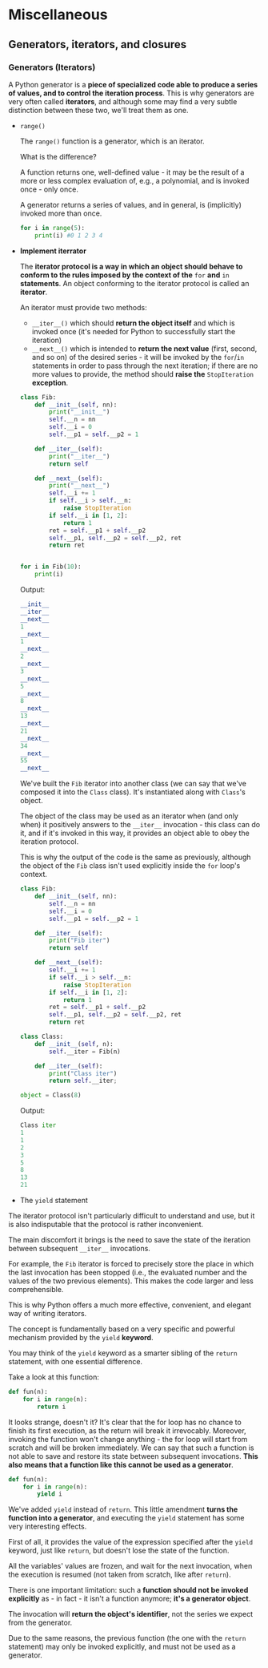 # Miscellaneous

## Generators, iterators, and closures

### Generators (Iterators)
A Python generator is a **piece of specialized code able to produce a series of values, and to control the iteration process**. This is why generators are very often called **iterators**, and although some may find a very subtle distinction between these two, we'll treat them as one.

- `range()`

    The `range()` function is a generator, which is an iterator.

    What is the difference?

    A function returns one, well-defined value - it may be the result of a more or less complex evaluation of, e.g., a polynomial, and is invoked once - only once.

    A generator returns a series of values, and in general, is (implicitly) invoked more than once.


    ```python
    for i in range(5):
        print(i) #0 1 2 3 4
    ```
- **Implement iterrator**

    The **iterator protocol is a way in which an object should behave to conform to the rules imposed by the context of the** `for` **and** `in` **statements**. An object conforming to the iterator protocol is called an **iterator**.

    An iterator must provide two methods:
    - `__iter__()` which should **return the object itself** and which is invoked once (it's needed for Python to successfully start the iteration)
    - `__next__()` which is intended to **return the next value** (first, second, and so on) of the desired series - it will be invoked by the `for`/`in` statements in order to pass through the next iteration; if there are no more values to provide, the method should **raise the** `StopIteration` **exception**.

    ```python
    class Fib:
        def __init__(self, nn):
            print("__init__")
            self.__n = nn
            self.__i = 0
            self.__p1 = self.__p2 = 1

        def __iter__(self):
            print("__iter__")
            return self

        def __next__(self):
            print("__next__")				
            self.__i += 1
            if self.__i > self.__n:
                raise StopIteration
            if self.__i in [1, 2]:
                return 1
            ret = self.__p1 + self.__p2
            self.__p1, self.__p2 = self.__p2, ret
            return ret


    for i in Fib(10):
        print(i)
    ```

    Output:
    ```python
    __init__
    __iter__
    __next__
    1
    __next__
    1
    __next__
    2
    __next__
    3
    __next__
    5
    __next__
    8
    __next__
    13
    __next__
    21
    __next__
    34
    __next__
    55
    __next__
    ```

    We've built the `Fib` iterator into another class (we can say that we've composed it into the `Class` class). It's instantiated along with `Class`'s object.

    The object of the class may be used as an iterator when (and only when) it positively answers to the `__iter__` invocation - this class can do it, and if it's invoked in this way, it provides an object able to obey the iteration protocol.

    This is why the output of the code is the same as previously, although the object of the `Fib` class isn't used explicitly inside the `for` loop's context.

    ```python
    class Fib:
        def __init__(self, nn):
            self.__n = nn
            self.__i = 0
            self.__p1 = self.__p2 = 1

        def __iter__(self):
            print("Fib iter")
            return self

        def __next__(self):
            self.__i += 1
            if self.__i > self.__n:
                raise StopIteration
            if self.__i in [1, 2]:
                return 1
            ret = self.__p1 + self.__p2
            self.__p1, self.__p2 = self.__p2, ret
            return ret

    class Class:
        def __init__(self, n):
            self.__iter = Fib(n)

        def __iter__(self):
            print("Class iter")
            return self.__iter;

    object = Class(8)
    ```
    Output:
    ```python
    Class iter
    1
    1
    2
    3
    5
    8
    13
    21
    ```


- The `yield` statement

The iterator protocol isn't particularly difficult to understand and use, but it is also indisputable that the protocol is rather inconvenient.

The main discomfort it brings is the need to save the state of the iteration between subsequent `__iter__` invocations.

For example, the `Fib` iterator is forced to precisely store the place in which the last invocation has been stopped (i.e., the evaluated number and the values of the two previous elements). This makes the code larger and less comprehensible.

This is why Python offers a much more effective, convenient, and elegant way of writing iterators.

The concept is fundamentally based on a very specific and powerful mechanism provided by the `yield` **keyword**.

You may think of the `yield` keyword as a smarter sibling of the `return` statement, with one essential difference.

Take a look at this function:

```python
def fun(n):
    for i in range(n):
        return i
```

It looks strange, doesn't it? It's clear that the for loop has no chance to finish its first execution, as the return will break it irrevocably.
Moreover, invoking the function won't change anything - the for loop will start from scratch and will be broken immediately.
We can say that such a function is not able to save and restore its state between subsequent invocations.
**This also means that a function like this cannot be used as a generator**.

```python
def fun(n):
    for i in range(n):
        yield i
```

We've added `yield` instead of `return`. This little amendment **turns the function into a generator**, and executing the `yield` statement has some very interesting effects.

First of all, it provides the value of the expression specified after the `yield` keyword, just like `return`, but doesn't lose the state of the function.

All the variables' values are frozen, and wait for the next invocation, when the execution is resumed (not taken from scratch, like after `return`).

There is one important limitation: such a **function should not be invoked explicitly** as - in fact - it isn't a function anymore; **it's a generator object**.

The invocation will **return the object's identifier**, not the series we expect from the generator.

Due to the same reasons, the previous function (the one with the `return` statement) may only be invoked explicitly, and must not be used as a generator.

